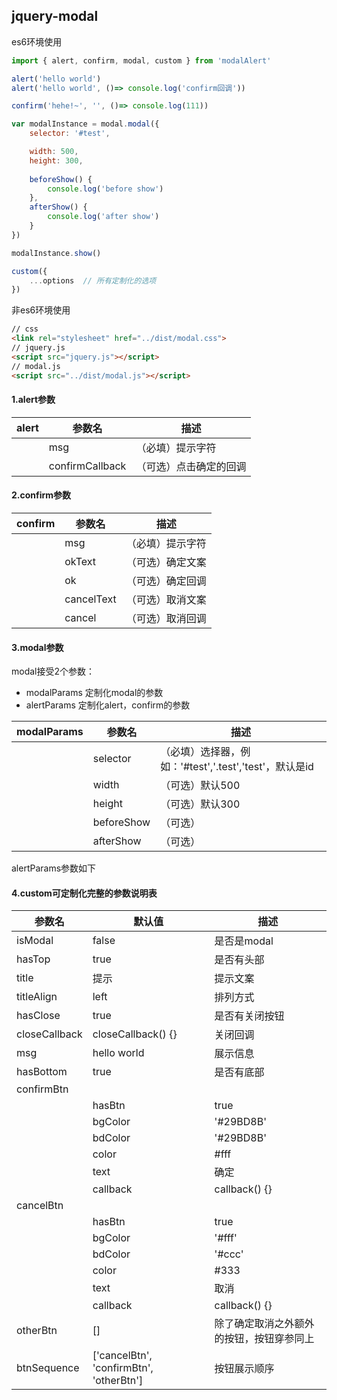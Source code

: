 ## jquery-modal

es6环境使用
```js
import { alert, confirm, modal, custom } from 'modalAlert'

alert('hello world')
alert('hello world', ()=> console.log('confirm回调'))

confirm('hehe!~', '', ()=> console.log(111))

var modalInstance = modal.modal({
    selector: '#test',

    width: 500,
    height: 300,
    
    beforeShow() {
        console.log('before show')
    },
    afterShow() {
        console.log('after show')
    }
})

modalInstance.show()

custom({
    ...options  // 所有定制化的选项
})
```

非es6环境使用
```html
// css
<link rel="stylesheet" href="../dist/modal.css">
// jquery.js
<script src="jquery.js"></script>
// modal.js
<script src="../dist/modal.js"></script>
```

#### 1.alert参数 

alert|参数名|描述
---|---|---
||msg|（必填）提示字符
||confirmCallback|（可选）点击确定的回调

#### 2.confirm参数  

confirm|参数名|描述
---|---|---
||msg|（必填）提示字符
||okText|（可选）确定文案
||ok|（可选）确定回调
||cancelText|（可选）取消文案
||cancel|（可选）取消回调

#### 3.modal参数  
modal接受2个参数：
+ modalParams   定制化modal的参数
+ alertParams   定制化alert，confirm的参数

modalParams|参数名|描述
---|---|---
||selector|（必填）选择器，例如：'#test','.test','test'，默认是id
||width|（可选）默认500
||height|（可选）默认300
||beforeShow|（可选）
||afterShow|（可选）

alertParams参数如下

#### 4.custom可定制化完整的参数说明表

参数名|默认值|描述
---|---|---
isModal|false|是否是modal
hasTop|true|是否有头部
title|提示|提示文案
titleAlign|left|排列方式
hasClose|true|是否有关闭按钮
closeCallback|closeCallback() {}|关闭回调
msg|hello world|展示信息
hasBottom|true|是否有底部
confirmBtn||
||hasBtn|true|是否有该按钮
||bgColor|'#29BD8B'|按钮背景色
||bdColor|'#29BD8B'|按钮边框色
||color|#fff|按钮字体色
||text|确定|文案
||callback|callback() {}|回调
cancelBtn||
||hasBtn|true|是否有该按钮
||bgColor|'#fff'|按钮背景色
||bdColor|'#ccc'|按钮边框色
||color|#333|按钮字体色
||text|取消|文案
||callback|callback() {}|回调
otherBtn|[]|除了确定取消之外额外的按钮，按钮穿参同上
btnSequence|['cancelBtn', 'confirmBtn', 'otherBtn']|按钮展示顺序


